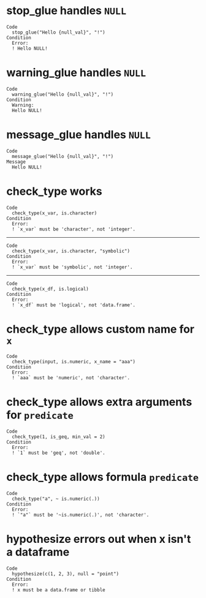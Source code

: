 # stop_glue handles `NULL`

    Code
      stop_glue("Hello {null_val}", "!")
    Condition
      Error:
      ! Hello NULL!

# warning_glue handles `NULL`

    Code
      warning_glue("Hello {null_val}", "!")
    Condition
      Warning:
      Hello NULL!

# message_glue handles `NULL`

    Code
      message_glue("Hello {null_val}", "!")
    Message
      Hello NULL!

# check_type works

    Code
      check_type(x_var, is.character)
    Condition
      Error:
      ! `x_var` must be 'character', not 'integer'.

---

    Code
      check_type(x_var, is.character, "symbolic")
    Condition
      Error:
      ! `x_var` must be 'symbolic', not 'integer'.

---

    Code
      check_type(x_df, is.logical)
    Condition
      Error:
      ! `x_df` must be 'logical', not 'data.frame'.

# check_type allows custom name for `x`

    Code
      check_type(input, is.numeric, x_name = "aaa")
    Condition
      Error:
      ! `aaa` must be 'numeric', not 'character'.

# check_type allows extra arguments for `predicate`

    Code
      check_type(1, is_geq, min_val = 2)
    Condition
      Error:
      ! `1` must be 'geq', not 'double'.

# check_type allows formula `predicate`

    Code
      check_type("a", ~ is.numeric(.))
    Condition
      Error:
      ! `"a"` must be '~is.numeric(.)', not 'character'.

# hypothesize errors out when x isn't a dataframe

    Code
      hypothesize(c(1, 2, 3), null = "point")
    Condition
      Error:
      ! x must be a data.frame or tibble

